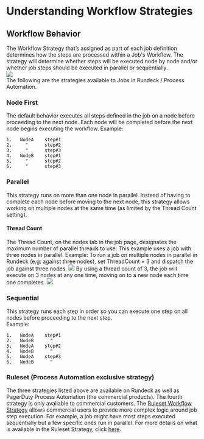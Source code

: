 # Understanding Workflow Strategies

## Workflow Behavior
The Workflow Strategy that’s assigned as part of each job definition determines how the steps are processed within a Job's Workflow. The strategy will determine whether steps will be executed node by node and/or whether job steps should be executed in parallel or sequentially.<br>
![](~@assets/img/workflow1.png)<br>
The following are the strategies available to Jobs in Rundeck / Process Automation.<br>
### Node First
The default behavior executes all steps defined in the job on a node before proceeding to the next node. Each node will be completed before the next node begins executing the workflow.
Example:
```
1.   NodeA    step#1
2.     "      step#2
3.     "      step#3
4.   NodeB    step#1
5.     "      step#2
6.     "      step#3
```
### Parallel
This strategy runs on more than one node in parallel. Instead of having to complete each node before moving to the next node, this strategy allows working on multiple nodes at the same time (as limited by the Thread Count setting).<br>
#### Thread Count
The Thread Count, on the nodes tab in the job page, designates the maximum number of parallel threads to use. This example uses a job with three nodes in parallel.
Example:
To run a job on multiple nodes in parallel in Rundeck (e.g: against three nodes), set ThreadCount = 3 and dispatch the job against three nodes.
![](~@assets/img/workflow2.gif)
By using a thread count of 3, the job will execute on 3 nodes at any one time, moving on to a new node each time one completes.
![](~@assets/img/workflow3.png)<br>
### Sequential
This strategy runs each step in order so you can execute one step on all nodes before proceeding to the next step.<br>
Example:<br>
```
1.   NodeA    step#1
2.   NodeB      "
3.   NodeA    step#2
4.   NodeB      "
5.   NodeA    step#3
6.   NodeB      "
```
### Ruleset (Process Automation exclusive strategy)
The three strategies listed above are available on Rundeck as well as PagerDuty Process Automation (the commercial products). The fourth strategy is only available to commercial customers. The [Ruleset Workflow Strategy](https://docs.rundeck.com/docs/manual/workflow-strategies/ruleset.html#ruleset-workflow-strategy-plugin) allows commercial users to provide more complex logic around job step execution. For example, a job might have most steps executed sequentially but a few specific ones run in parallel.  For more details on what is available in the Ruleset Strategy, click [here](https://docs.rundeck.com/docs/manual/workflow-strategies/ruleset.html#ruleset-workflow-strategy-plugin).<br>